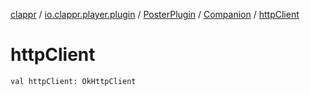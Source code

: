 [clappr](../../../index.md) / [io.clappr.player.plugin](../../index.md) / [PosterPlugin](../index.md) / [Companion](index.md) / [httpClient](./http-client.md)

# httpClient

`val httpClient: OkHttpClient`